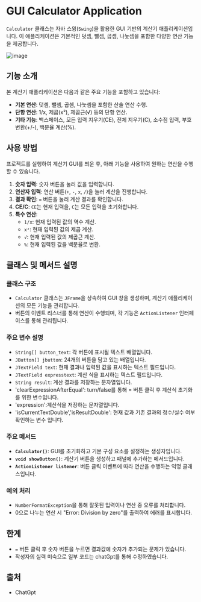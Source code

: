 # GUI Calculator Application

`Calculator` 클래스는 자바 스윙(`Swing`)을 활용한 GUI 기반의 계산기 애플리케이션입니다. 이 애플리케이션은 기본적인 덧셈, 뺄셈, 곱셈, 나눗셈을 포함한 다양한 연산 기능을 제공합니다.

![image](https://github.com/user-attachments/assets/b8c1135f-118f-4fa9-aeb2-d0f6753742d6)




## 기능 소개

본 계산기 애플리케이션은 다음과 같은 주요 기능을 포함하고 있습니다:

- **기본 연산**: 덧셈, 뺄셈, 곱셈, 나눗셈을 포함한 산술 연산 수행.
- **단항 연산**: 1/x, 제곱(x²), 제곱근(√) 등의 단항 연산.
- **기타 기능**: 백스페이스, 모든 입력 지우기(CE), 전체 지우기(C), 소수점 입력, 부호 변환(+/-), 백분율 계산(%).

## 사용 방법

프로젝트를 실행하여 계산기 GUI를 띄운 후, 아래 기능을 사용하여 원하는 연산을 수행할 수 있습니다.

1. **숫자 입력**: 숫자 버튼을 눌러 값을 입력합니다.
2. **연산자 입력**: 연산 버튼(`+`, `-`, `x`, `/`)을 눌러 계산을 진행합니다.
3. **결과 확인**: `=` 버튼을 눌러 계산 결과를 확인합니다.
4. **CE/C**: `CE`는 현재 입력을, `C`는 모든 입력을 초기화합니다.
5. **특수 연산**:
   - `1/x`: 현재 입력된 값의 역수 계산.
   - `x²`: 현재 입력된 값의 제곱 계산.
   - `√`: 현재 입력된 값의 제곱근 계산.
   - `%`: 현재 입력된 값을 백분율로 변환.

## 클래스 및 메서드 설명

### 클래스 구조
- `Calculator` 클래스는 `JFrame`을 상속하여 GUI 창을 생성하며, 계산기 애플리케이션의 모든 기능을 관리합니다.
- 버튼의 이벤트 리스너를 통해 연산이 수행되며, 각 기능은 `ActionListener` 인터페이스를 통해 관리됩니다.

### 주요 변수 설명
- `String[] button_text`: 각 버튼에 표시될 텍스트 배열입니다.
- `JButton[] jbutton`: 24개의 버튼을 담고 있는 배열입니다.
- `JTextField text`: 현재 결과나 입력된 값을 표시하는 텍스트 필드입니다.
- `JTextField expresstext`: 계산 식을 표시하는 텍스트 필드입니다.
- `String result`: 계산 결과를 저장하는 문자열입니다.
- 'clearExpressionAfterEqual': turn/false를 통해  = 버튼 클릭 후 계산식 초기화를 위한 변수입니다.
- 'expression':계산식을 저장하는 문자열입니다.
- 'isCurrentTextDouble','isResultDouble': 현재 값과 기존 결과의 정수/실수 여부 확인하는 변수 입니다. 

### 주요 메서드
- **`Calculator()`**: GUI를 초기화하고 기본 구성 요소를 설정하는 생성자입니다.
- **`void showButton()`**: 계산기 버튼을 생성하고 패널에 추가하는 메서드입니다.
- **`ActionListener listener`**: 버튼 클릭 이벤트에 따라 연산을 수행하는 익명 클래스입니다.

### 예외 처리
- `NumberFormatException`을 통해 잘못된 입력이나 연산 중 오류를 처리합니다.
- 0으로 나누는 연산 시 "Error: Division by zero"를 출력하여 에러를 표시합니다.

## 한계 
 - `=` 버튼 클릭 후 숫자 버튼을 누르면 결과값에 숫자가 추가되는 문제가 있습니다.
 - 작성자의 실력 미숙으로 일부 코드는 chatGpt를 통해 수정하였습니다.
## 출처
 - ChatGpt

